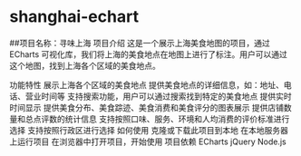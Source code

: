 # shanghai-echart
##项目名称：寻味上海
项目介绍
这是一个展示上海美食地图的项目，通过 ECharts 可视化库，我们将上海的美食地点在地图上进行了标注。用户可以通过这个地图，找到上海各个区域的美食地点。

功能特性
展示上海各个区域的美食地点
提供美食地点的详细信息，如：地址、电话、营业时间等
支持搜索功能，用户可以通过搜索找到特定的美食地点
提供实时时间显示
提供美食分布、美食踪迹、美食消费和美食评分的图表展示
提供店铺数量和总点评数的统计信息
支持按照口味、服务、环境和人均消费的评价标准进行选择
支持按照行政区进行选择
如何使用
克隆或下载此项目到本地
在本地服务器上运行项目
在浏览器中打开项目，开始使用
项目依赖
ECharts
jQuery
Node.js
